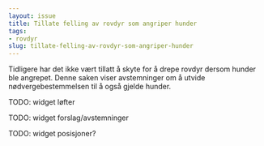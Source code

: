 ```yaml
---
layout: issue
title: Tillate felling av rovdyr som angriper hunder
tags:
- rovdyr
slug: tillate-felling-av-rovdyr-som-angriper-hunder
---
```


Tidligere har det ikke vært tillatt å skyte for å drepe rovdyr dersom hunder ble angrepet. Denne saken viser avstemninger om å utvide nødvergebestemmelsen til å også gjelde hunder.

TODO: widget løfter

TODO: widget forslag/avstemninger

TODO: widget posisjoner?

